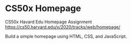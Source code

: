# CS50x Homepage

CS50x Havard Edu Homepage Assignment
https://cs50.harvard.edu/x/2020/tracks/web/homepage/

Build a simple homepage using HTML, CSS, and JavaScript.

